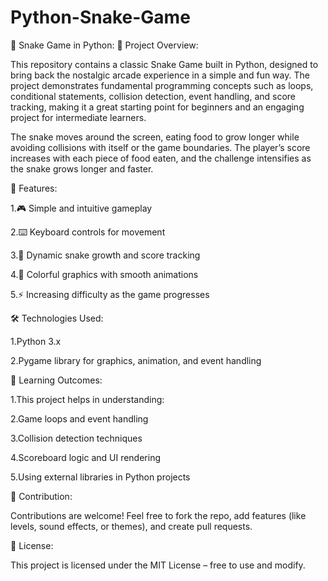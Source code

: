 # Python-Snake-Game

🐍 Snake Game in Python:
📌 Project Overview:

This repository contains a classic Snake Game built in Python, designed to bring back the nostalgic arcade experience in a simple and fun way. The project demonstrates fundamental programming concepts such as loops, conditional statements, collision detection, event handling, and score tracking, making it a great starting point for beginners and an engaging project for intermediate learners.

The snake moves around the screen, eating food to grow longer while avoiding collisions with itself or the game boundaries. The player’s score increases with each piece of food eaten, and the challenge intensifies as the snake grows longer and faster.

🚀 Features:

1.🎮 Simple and intuitive gameplay

2.⌨️ Keyboard controls for movement

3.🧩 Dynamic snake growth and score tracking

4.🎨 Colorful graphics with smooth animations

5.⚡ Increasing difficulty as the game progresses

🛠️ Technologies Used:

1.Python 3.x

2.Pygame library for graphics, animation, and event handling

🎯 Learning Outcomes:

1.This project helps in understanding:

2.Game loops and event handling

3.Collision detection techniques

4.Scoreboard logic and UI rendering

5.Using external libraries in Python projects

🙌 Contribution:

Contributions are welcome! Feel free to fork the repo, add features (like levels, sound effects, or themes), and create pull requests.

📜 License:

This project is licensed under the MIT License – free to use and modify.

